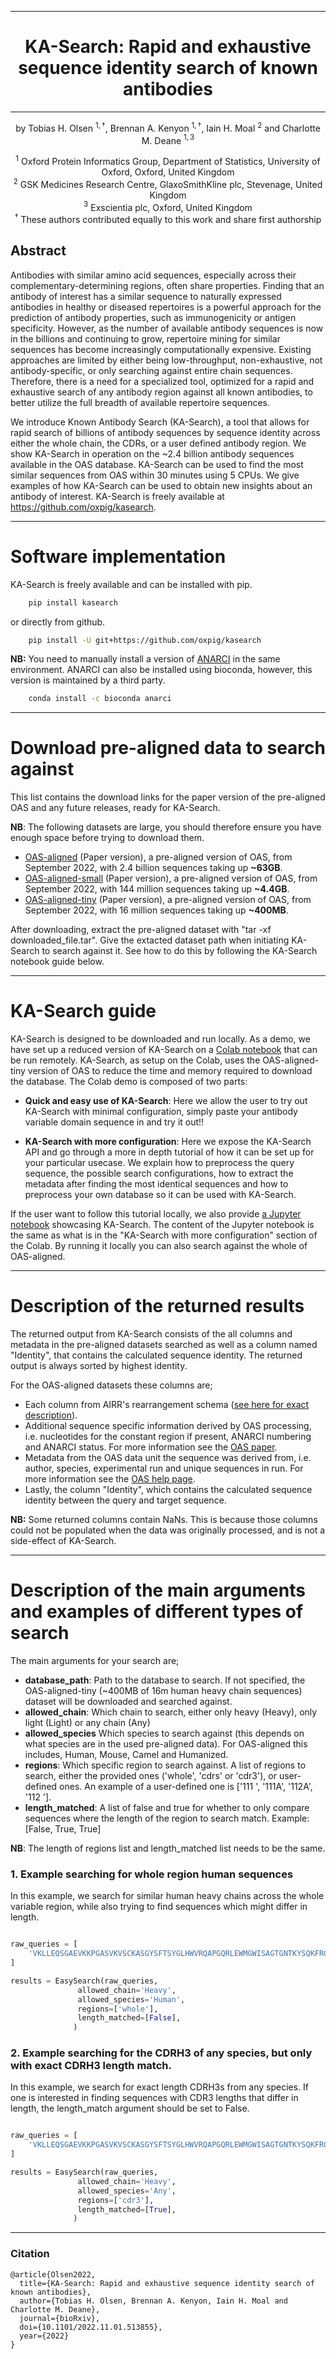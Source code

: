 
---

<div align="center">    
 
# KA-Search: Rapid and exhaustive sequence identity search of known antibodies

---
    
by
Tobias H. Olsen $^{1,\dagger}$, Brennan A. Kenyon $^{1,\dagger}$, Iain H. Moal $^{2}$ and Charlotte M. Deane $^{1,3}$
    
$^{1}$ Oxford Protein Informatics Group, Department of Statistics, University of Oxford, Oxford, United Kingdom  
$^{2}$ GSK Medicines Research Centre, GlaxoSmithKline plc, Stevenage, United Kingdom  
$^{3}$ Exscientia plc, Oxford, United Kingdom  
$^{\dagger}$ These authors contributed equally to this work and share first authorship  
    
</div>


<!---<div style="text-align:center"><img src="data/tool_comparison.png" width="800"/></div> 

*Speed and sensitivity comparison between KA-Search and three commonly used protein sequence identity search tools. Speed was measured by the time to search 10 million sequence with a single query and sensitivity by how often the tools returned the closest or the closest within the top-100 match for 100 heavy chains against the same 10 million sequences.*
--->

## Abstract
Antibodies with similar amino acid sequences, especially across their complementary-determining regions, often share properties. Finding that an antibody of interest has a similar sequence to naturally expressed antibodies in healthy or diseased repertoires is a powerful approach for the prediction of antibody properties, such as immunogenicity or antigen specificity. However, as the number of available antibody sequences is now in the billions and continuing to grow, repertoire mining for similar sequences has become increasingly computationally expensive. Existing approaches are limited by either being low-throughput, non-exhaustive, not antibody-specific, or only searching against entire chain sequences. Therefore, there is a need for a specialized tool, optimized for a rapid and exhaustive search of any antibody region against all known antibodies, to better utilize the full breadth of available repertoire sequences.

We introduce Known Antibody Search (KA-Search), a tool that allows for rapid search of billions of antibody sequences by sequence identity across either the whole chain, the CDRs, or a user defined antibody region. We show KA-Search in operation on the ~2.4 billion antibody sequences available in the OAS database. KA-Search can be used to find the most similar sequences from OAS within 30 minutes using 5 CPUs. We give examples of how KA-Search can be used to obtain new insights about an antibody of interest. KA-Search is freely available at https://github.com/oxpig/kasearch.


-----------

# Software implementation

KA-Search is freely available and can be installed with pip.

~~~.sh
    pip install kasearch
~~~

or directly from github.

~~~.sh
    pip install -U git+https://github.com/oxpig/kasearch
~~~


**NB:** You need to manually install a version of [ANARCI](https://github.com/oxpig/ANARCI) in the same environment. ANARCI can also be installed using bioconda, however, this version is maintained by a third party.

~~~.sh
    conda install -c bioconda anarci
~~~

----------

# Download pre-aligned data to search against

This list contains the download links for the paper version of the pre-aligned OAS and any future releases, ready for KA-Search. 

**NB**: The following datasets are large, you should therefore ensure you have enough space before trying to download them.

- [OAS-aligned](http://opig.stats.ox.ac.uk/webapps/ngsdb/kasearch_aligned_oas/paper_aligned_oas_sep2022.tar) (Paper version), a pre-aligned version of OAS, from September 2022, with 2.4 billion sequences taking up **~63GB**. 
- [OAS-aligned-small](https://zenodo.org/record/7384311/files/oasdb_small.tar) (Paper version), a pre-aligned version of OAS, from September 2022, with 144 million sequences taking up **~4.4GB**. 
- [OAS-aligned-tiny](https://zenodo.org/record/7384311/files/oas-aligned-tiny.tar) (Paper version), a pre-aligned version of OAS, from September 2022, with 16 million sequences taking up **~400MB**. 


After downloading, extract the pre-aligned dataset with "tar -xf downloaded_file.tar". Give the extacted dataset path when initiating KA-Search to search against it. See how to do this by following the KA-Search notebook guide below.


---------

# KA-Search guide

KA-Search is designed to be downloaded and run locally. As a demo, we have set up a reduced version of KA-Search on a [Colab notebook](https://colab.research.google.com/github/TobiasHeOl/kasearch/blob/main/notebooks/KAsearch_colab.ipynb) that can be run remotely. KA-Search, as setup on the Colab, uses the OAS-aligned-tiny version of OAS to reduce the time and memory required to download the database. The Colab demo is composed of two parts:

- **Quick and easy use of KA-Search**: Here we allow the user to try out KA-Search with minimal configuration, simply paste your antibody variable domain sequence in and try it out!!

- **KA-Search with more configuration**: Here we expose the KA-Search API and go through a more in depth tutorial of how it can be set up for your particular usecase. We explain how to preprocess the query sequence, the possible search configurations, how to extract the metadata after finding the most identical sequences and how to preprocess your own database so it can be used with KA-Search.  

If the user want to follow this tutorial locally, we also provide [a Jupyter notebook](https://github.com/oxpig/kasearch/blob/main/notebooks/examples.ipynb) showcasing KA-Search. The content of the Jupyter notebook is the same as what is in the "KA-Search with more configuration" section of the Colab. By running it locally you can also search against the whole of OAS-aligned. 

---------

# Description of the returned results

The returned output from KA-Search consists of the all columns and metadata in the pre-aligned datasets searched as well as a column named "Identity", that contains the calculated sequence identity. The returned output is always sorted by highest identity.

For the OAS-aligned datasets these columns are;

- Each column from AIRR's rearrangement schema ([see here for exact description](https://docs.airr-community.org/en/stable/datarep/rearrangements.html)).
- Additional sequence specific information derived by OAS processing, i.e. nucleotides for the constant region if present, ANARCI numbering and ANARCI status. For more information see the [OAS paper](https://doi.org/10.1002/pro.4205).
- Metadata from the OAS data unit the sequence was derived from, i.e. author, species, experimental run and unique sequences in run. For more information see the [OAS help page](http://opig.stats.ox.ac.uk/webapps/oas/documentation).
- Lastly, the column "Identity", which contains the calculated sequence identity between the query and target sequence.

**NB:** Some returned columns contain NaNs. This is because those columns could not be populated when the data was originally processed, and is not a side-effect of KA-Search. 

---------

# Description of the main arguments and examples of different types of search

The main arguments for your search are;

- **database_path**: Path to the database to search. If not specified, the OAS-aligned-tiny (~400MB of 16m human heavy chain sequences) dataset will be downloaded and searched against. 
- **allowed_chain**: Which chain to search, either only heavy (Heavy), only light (Light) or any chain (Any)
- **allowed_species** Which species to search against (this depends on what species are in the used pre-aligned data). For OAS-aligned this includes, Human, Mouse, Camel and Humanized. 
- **regions**: Which specific region to search against. A list of regions to search, either the provided ones ('whole', 'cdrs' or 'cdr3'), or user-defined ones. An example of a user-defined one is \['111 ', '111A', '112A', '112 '\].
- **length_matched**: A list of false and true for whether to only compare sequences where the length of the region to search match. Example: [False, True, True]

**NB**: The length of regions list and length_matched list needs to be the same.


### 1. Example searching for whole region human sequences

In this example, we search for similar human heavy chains across the whole variable region, while also trying to find sequences which might differ in length.

~~~python

raw_queries = [
    'VKLLEQSGAEVKKPGASVKVSCKASGYSFTSYGLHWVRQAPGQRLEWMGWISAGTGNTKYSQKFRGRVTFTRDTSATTAYMGLSSLRPEDTAVYYCARDPYGGGKSEFDYWGQGTLVTVSS',
]

results = EasySearch(raw_queries, 
               allowed_chain='Heavy',           
               allowed_species='Human',   
               regions=['whole'],          
               length_matched=[False], 
              )
~~~

### 2. Example searching for the CDRH3 of any species, but only with exact CDRH3 length match.

In this example, we search for exact length CDRH3s from any species. If one is interested in finding sequences with CDR3 lengths that differ in length, the length_match argument should be set to False.

~~~python

raw_queries = [
    'VKLLEQSGAEVKKPGASVKVSCKASGYSFTSYGLHWVRQAPGQRLEWMGWISAGTGNTKYSQKFRGRVTFTRDTSATTAYMGLSSLRPEDTAVYYCARDPYGGGKSEFDYWGQGTLVTVSS',
]

results = EasySearch(raw_queries, 
               allowed_chain='Heavy',           
               allowed_species='Any',   
               regions=['cdr3'],          
               length_matched=[True], 
              )
~~~

---------


### Citation

```
@article{Olsen2022,
  title={KA-Search: Rapid and exhaustive sequence identity search of known antibodies},
  author={Tobias H. Olsen, Brennan A. Kenyon, Iain H. Moal and Charlotte M. Deane},
  journal={bioRxiv},
  doi={10.1101/2022.11.01.513855},
  year={2022}
}
```  
